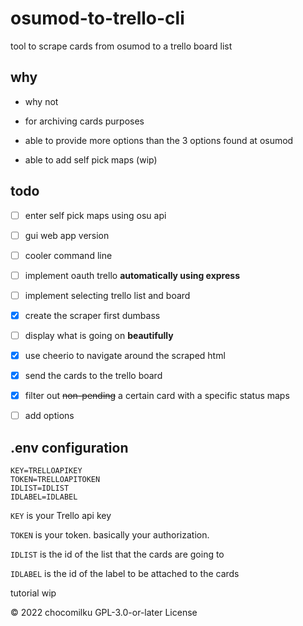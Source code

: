 # osumod-to-trello-cli

tool to scrape cards from osumod to a trello board list

## why

- why not

- for archiving cards purposes

- able to provide more options than the 3 options found at osumod

- able to add self pick maps (wip)

## todo

- [ ] enter self pick maps using osu api

- [ ] gui web app version

- [ ] cooler command line

- [ ] implement oauth trello **automatically using express**

- [ ] implement selecting trello list and board

- [x] create the scraper first dumbass

- [ ] display what is going on **beautifully**

- [x] use cheerio to navigate around the scraped html

- [x] send the cards to the trello board

- [x] filter out ~~non-pending~~ a certain card with a specific status maps

- [ ] add options

## .env configuration

```
KEY=TRELLOAPIKEY
TOKEN=TRELLOAPITOKEN
IDLIST=IDLIST
IDLABEL=IDLABEL
```

`KEY` is your Trello api key

`TOKEN` is your token. basically your authorization.

`IDLIST` is the id of the list that the cards are going to

`IDLABEL` is the id of the label to be attached to the cards

tutorial wip

&copy; 2022 chocomilku
GPL-3.0-or-later License
